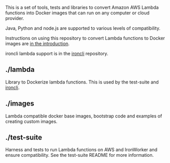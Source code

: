 This is a set of tools, tests and libraries to convert Amazon AWS Lambda
functions into Docker images that can run on any computer or cloud provider.

Java, Python and node.js are supported to various levels of compatibility.

Instructions on using this repository to convert Lambda functions to Docker
images are [in the introduction](https://github.com/iron-io/lambda/blob/master/docs/introduction.md).

ironcli lambda support is in the [ironcli][ironcli] repository.

[ironcli]: https://github.com/iron-io/ironcli

## ./lambda

Library to Dockerize lambda functions. This is used by the test-suite and
[ironcli][ironcli].

## ./images

Lambda compatible docker base images, bootstrap code and examples of creating
custom images.

## ./test-suite

Harness and tests to run Lambda functions on AWS and IronWorker and ensure
compatibility. See the test-suite README for more information.
